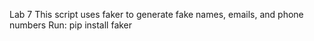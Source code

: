 Lab 7
This script uses faker to generate fake names, emails, and phone numbers
Run: pip install faker

